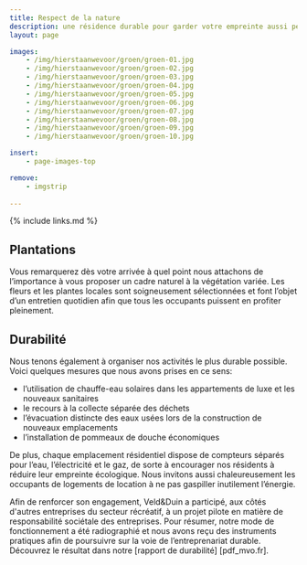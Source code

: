 ```yaml
---
title: Respect de la nature
description: une résidence durable pour garder votre empreinte aussi petite que possible
layout: page

images:
    - /img/hierstaanwevoor/groen/groen-01.jpg
    - /img/hierstaanwevoor/groen/groen-02.jpg
    - /img/hierstaanwevoor/groen/groen-03.jpg
    - /img/hierstaanwevoor/groen/groen-04.jpg
    - /img/hierstaanwevoor/groen/groen-05.jpg
    - /img/hierstaanwevoor/groen/groen-06.jpg
    - /img/hierstaanwevoor/groen/groen-07.jpg
    - /img/hierstaanwevoor/groen/groen-08.jpg
    - /img/hierstaanwevoor/groen/groen-09.jpg
    - /img/hierstaanwevoor/groen/groen-10.jpg

insert:
    - page-images-top

remove:
    - imgstrip
    
---
```


{% include links.md %}

## Plantations

Vous remarquerez dès votre arrivée à quel point nous attachons de l’importance à vous proposer un cadre naturel à la végétation variée. Les fleurs et les plantes locales sont soigneusement sélectionnées et font l’objet d’un entretien quotidien afin que tous les occupants puissent en profiter pleinement.<br>


## Durabilité

Nous tenons également à organiser nos activités le plus durable possible. Voici quelques mesures que nous avons prises en ce sens:

- l’utilisation de chauffe-eau solaires dans les appartements de luxe et les nouveaux sanitaires
- le recours à la collecte séparée des déchets
- l’évacuation distincte des eaux usées lors de la construction de nouveaux emplacements
- l’installation de pommeaux de douche économiques

De plus, chaque emplacement résidentiel dispose de compteurs séparés pour l’eau, l’électricité et le gaz, de sorte à encourager nos résidents à réduire leur empreinte écologique. Nous invitons aussi chaleureusement les occupants de logements de location à ne pas gaspiller inutilement l’énergie.

Afin de renforcer son engagement, Veld&Duin a participé, aux côtés d'autres entreprises du secteur récréatif, à un projet pilote en matière de responsabilité sociétale des entreprises. Pour résumer, notre mode de fonctionnement a été radiographié et nous avons reçu des instruments pratiques afin de poursuivre sur la voie de l’entreprenariat durable.<br>
Découvrez le résultat dans notre [rapport de durabilité] [pdf_mvo.fr]. 

